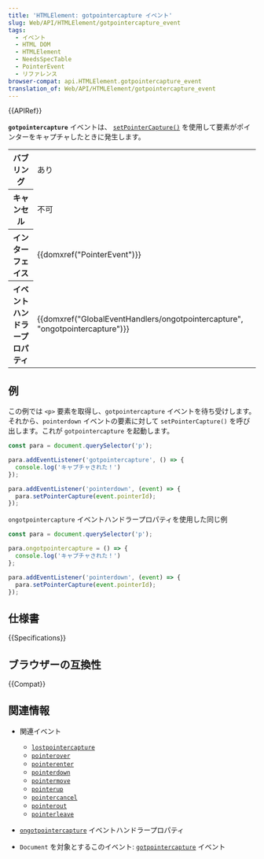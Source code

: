 ```yaml
---
title: 'HTMLElement: gotpointercapture イベント'
slug: Web/API/HTMLElement/gotpointercapture_event
tags:
  - イベント
  - HTML DOM
  - HTMLElement
  - NeedsSpecTable
  - PointerEvent
  - リファレンス
browser-compat: api.HTMLElement.gotpointercapture_event
translation_of: Web/API/HTMLElement/gotpointercapture_event
---
```

{{APIRef}}

**`gotpointercapture`** イベントは、 [`setPointerCapture()`](/ja/docs/Web/API/Element/setPointerCapture) を使用して要素がポインターをキャプチャしたときに発生します。

<table class="properties">
  <tbody>
    <tr>
      <th scope="row">バブリング</th>
      <td>あり</td>
    </tr>
    <tr>
      <th scope="row">キャンセル</th>
      <td>不可</td>
    </tr>
    <tr>
      <th scope="row">インターフェイス</th>
      <td>{{domxref("PointerEvent")}}</td>
    </tr>
    <tr>
      <th scope="row">イベントハンドラープロパティ</th>
      <td>
        {{domxref("GlobalEventHandlers/ongotpointercapture", "ongotpointercapture")}}
      </td>
    </tr>
  </tbody>
</table>

## 例

この例では `<p>` 要素を取得し、`gotpointercapture` イベントを待ち受けします。それから、`pointerdown` イベントの要素に対して `setPointerCapture()` を呼び出します。これが `gotpointercapture` を起動します。

```js
const para = document.querySelector('p');

para.addEventListener('gotpointercapture', () => {
  console.log('キャプチャされた！')
});

para.addEventListener('pointerdown', (event) => {
  para.setPointerCapture(event.pointerId);
});
```

`ongotpointercapture` イベントハンドラープロパティを使用した同じ例

```js
const para = document.querySelector('p');

para.ongotpointercapture = () => {
  console.log('キャプチャされた！')
};

para.addEventListener('pointerdown', (event) => {
  para.setPointerCapture(event.pointerId);
});
```

## 仕様書

{{Specifications}}

## ブラウザーの互換性

{{Compat}}

## 関連情報

- 関連イベント

  - [`lostpointercapture`](/ja/docs/Web/API/HTMLElement/lostpointercapture_event)
  - [`pointerover`](/ja/docs/Web/API/HTMLElement/pointerover_event)
  - [`pointerenter`](/ja/docs/Web/API/HTMLElement/pointerenter_event)
  - [`pointerdown`](/ja/docs/Web/API/HTMLElement/pointerdown_event)
  - [`pointermove`](/ja/docs/Web/API/HTMLElement/pointermove_event)
  - [`pointerup`](/ja/docs/Web/API/HTMLElement/pointerup_event)
  - [`pointercancel`](/ja/docs/Web/API/HTMLElement/pointercancel_event)
  - [`pointerout`](/ja/docs/Web/API/HTMLElement/pointerout_event)
  - [`pointerleave`](/ja/docs/Web/API/HTMLElement/pointerleave_event)

- [`ongotpointercapture`](/ja/docs/Web/API/GlobalEventHandlers/ongotpointercapture) イベントハンドラープロパティ
- `Document` を対象とするこのイベント: [`gotpointercapture`](/ja/docs/Web/API/Document/gotpointercapture_event) イベント
